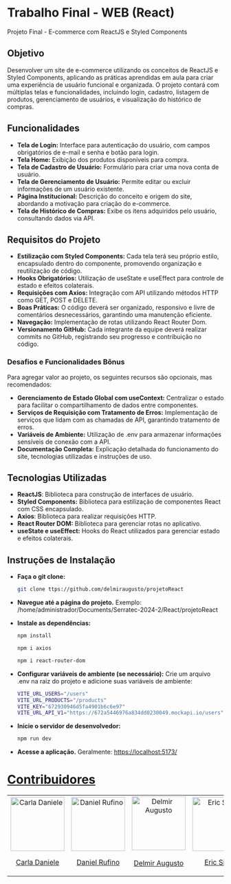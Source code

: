 # Trabalho Final - WEB (React)
Projeto Final - E-commerce com ReactJS e Styled Components

## Objetivo
Desenvolver um site de e-commerce utilizando os conceitos de ReactJS e Styled Components, aplicando as práticas aprendidas em aula para criar uma experiência de usuário funcional e organizada. O projeto contará com múltiplas telas e funcionalidades, incluindo login, cadastro, listagem de produtos, gerenciamento de usuários, e visualização do histórico de compras.

## Funcionalidades
- **Tela de Login:** Interface para autenticação do usuário, com campos obrigatórios de e-mail e senha e botão para login.
- **Tela Home:** Exibição dos produtos disponíveis para compra.
- **Tela de Cadastro de Usuário:** Formulário para criar uma nova conta de usuário.
- **Tela de Gerenciamento de Usuário:** Permite editar ou excluir informações de um usuário existente.
- **Página Institucional:** Descrição do conceito e origem do site, abordando a motivação para criação do e-commerce.
- **Tela de Histórico de Compras:** Exibe os itens adquiridos pelo usuário, consultando dados via API.

## Requisitos do Projeto
- **Estilização com Styled Components:** Cada tela terá seu próprio estilo, encapsulado dentro do componente, promovendo organização e reutilização de código.
- **Hooks Obrigatórios:** Utilização de useState e useEffect para controle de estado e efeitos colaterais.
- **Requisições com Axios:** Integração com API utilizando métodos HTTP como GET, POST e DELETE.
- **Boas Práticas:** O código deverá ser organizado, responsivo e livre de comentários desnecessários, garantindo uma manutenção eficiente.
- **Navegação:** Implementação de rotas utilizando React Router Dom.
- **Versionamento GitHub:** Cada integrante da equipe deverá realizar commits no GitHub, registrando seu progresso e contribuição no código.

### Desafios e Funcionalidades Bônus
Para agregar valor ao projeto, os seguintes recursos são opcionais, mas recomendados:
- **Gerenciamento de Estado Global com useContext:** Centralizar o estado para facilitar o compartilhamento de dados entre componentes.
- **Serviços de Requisição com Tratamento de Erros:** Implementação de serviços que lidam com as chamadas de API, garantindo tratamento de erros.
- **Variáveis de Ambiente:** Utilização de .env para armazenar informações sensíveis de conexão com a API.
- **Documentação Completa:** Explicação detalhada do funcionamento do site, tecnologias utilizadas e instruções de uso.

## Tecnologias Utilizadas
- **ReactJS**: Biblioteca para construção de interfaces de usuário.
- **Styled Components:** Biblioteca para estilização de componentes React com CSS encapsulado.
- **Axios**: Biblioteca para realizar requisições HTTP.
- **React Router DOM:** Biblioteca para gerenciar rotas no aplicativo.
- **useState e useEffect:** Hooks do React utilizados para gerenciar estado e efeitos colaterais.

## Instruções de Instalação
- **Faça o git clone:**
   ```bash
   git clone ttps://github.com/delmiraugusto/projetoReact
- **Navegue até a página do projeto.** Exemplo: /home/administrador/Documents/Serratec-2024-2/React/projetoReact
- **Instale as dependências:**
  ```bash
  npm install
  ```

  ```bash
  npm i axios
  ```

  ```bash
  npm i react-router-dom
  ```
- **Configurar variáveis de ambiente (se necessário):** Crie um arquivo .env na raiz do projeto e adicione suas variáveis de ambiente:
  ```bash
  VITE_URL_USERS="/users"
  VITE_URL_PRODUCTS="/products"
  VITE_KEY="672930946d5fa4901b6c6e97"
  VITE_URL_API_V1="https://672a5446976a834dd0230049.mockapi.io/users"
- **Inicie o servidor de desenvolvedor:**
  ```bash
  npm run dev
- **Acesse a aplicação.** Geralmente: <a href="https://localhost:5173/" target="_blank">https://localhost:5173/</a>

# <a href="https://github.com/delmiraugusto/projetoReact/graphs/contributors" target="_blank">Contribuidores</a>

<table>
  <tr>
    <td align="center">
        <img src="https://github.com/carladanieleferreira.png" width="125px;" alt="Carla Daniele"/><br />
         <p><a href="https://github.com/carladanieleferreira" target="_blank">Carla Daniele</a></p>
      </a>
    </td>
    <td align="center">
        <img src="https://github.com/myllez2110.png" width="125px;" alt="Daniel Rufino"/><br />
         <p><a href="https://github.com/myllez2110" target="_blank">Daniel Rufino</a></p>
      </a>
    </td>
    <td align="center">
        <a><img src="https://github.com/delmiraugusto.png" width="125px;" alt="Delmir Augusto"/><a><br />
         <p><a href="https://github.com/delmiraugusto" target="_blank">Delmir Augusto</a></p>
      </a>
    </td>
    <td align="center">
        <img src="https://github.com/ericsilva0309.png" width="125px;" alt="Eric Silva"/><br />
         <p><a href="https://github.com/ericsilva0309" target="_blank">Eric Silva</a></p>
      </a>
    </td>
    <td align="center">
        <img src="https://github.com/lari-blip.png" width="125px;" alt="Larissa Teodoro"/><br />
         <p><a href="https://github.com/lari-blip" target="_blank">Larissa Teodoro</p>
      </a>
    </td>
    <td align="center">
        <img src="https://github.com/ryansouza9.png" width="125px;" alt="Ryan Souza"/><br />
         <p><a href="https://github.com/ryansouza9" target="_blank">Ryan Souza</a></p>
      </a>
    </td>
  </tr>
</table>
